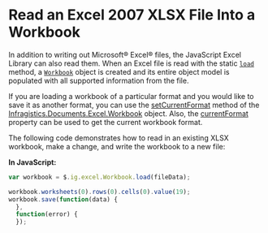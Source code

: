 ﻿<!--
|metadata|
{
    "fileName": "javascript-excel-library-read-an-excel-2007-xlsx-file-into-a-workbook",
    "controlName": ["igExcel"],
    "tags": ["Data Binding","How Do I"]
}
|metadata|
-->

# Read an Excel 2007 XLSX File Into a Workbook

In addition to writing out Microsoft® Excel® files, the JavaScript Excel Library can also read them. When an Excel file is read with the static [`load`](%%jQueryApiUrl%%/ig.excel.Workbook#methods:load "Link to the Web API Reference Guide to the Load member.") method, a [`Workbook`](%%jQueryApiUrl%%/ig.excel.Workbook "Link to the Web API Reference Guide to the Workbook member.") object is created and its entire object model is populated with all supported information from the file.

If you are loading a workbook of a particular format and you would like to save it as another format, you can use the [setCurrentFormat](%%jQueryApiUrl%%/ig.excel.Workbook#methods:setCurrentFormatl "Link to the Web API Reference Guide to the setcurrentformat member.") method of the [Infragistics.Documents.Excel.Workbook](%%jQueryApiUrl%%/ig.excel.Workbookl "Link to the Web API Reference Guide to the workbook member.") object. Also, the [currentFormat](%%jQueryApiUrl%%/ig.excel.Workbook#methods:currentFormat "Link to the Web API Reference Guide to the currentformat member.") property can be used to get the current workbook format.

The following code demonstrates how to read in an existing XLSX workbook, make a change, and write the workbook to a new file:

**In JavaScript:**

```js
var workbook = $.ig.excel.Workbook.load(fileData);

workbook.worksheets(0).rows(0).cells(0).value(19);
workbook.save(function(data) { 
  },
  function(error) {
  });
```



 

 


